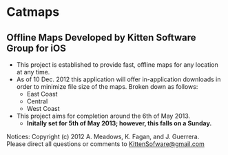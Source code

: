 Catmaps
=======

Offline Maps Developed by Kitten Software Group for iOS
-------------------------------------------------------

* This project is established to provide fast, offline maps for any location at any time.
* As of 10 Dec. 2012 this application will offer in-application downloads in order to minimize file size of the maps. Broken down as follows:
    * East Coast
    * Central
    * West Coast
* This project aims for completion around the 6th of May 2013.
    * __Initally set for 5th of May 2013; however, this falls on a Sunday.__

Notices:
Copyright (c) 2012 A. Meadows, K. Fagan, and J. Guerrera.  
Please direct all questions or comments to KittenSofware@gmail.com  

